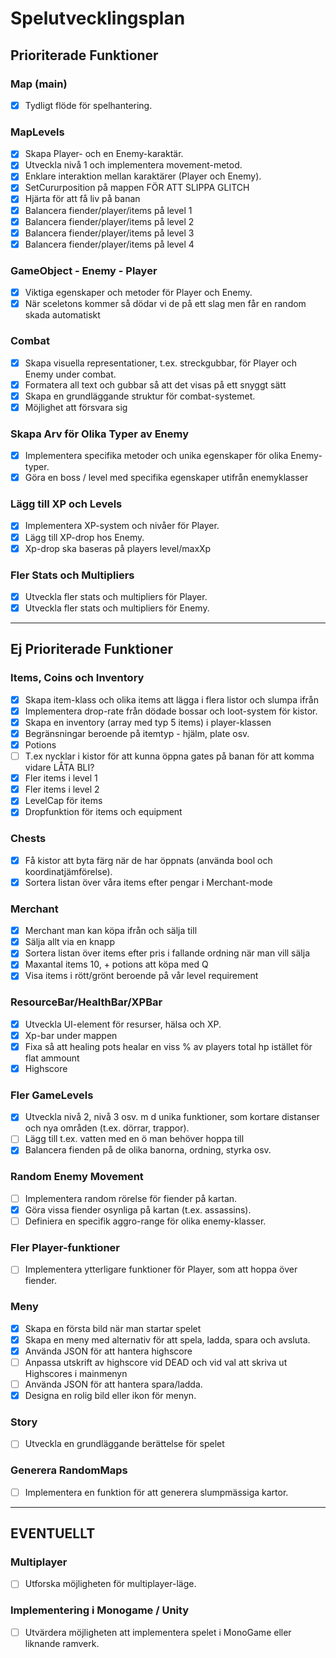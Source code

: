# Spelutvecklingsplan

## Prioriterade Funktioner

### Map (main)
- [x] Tydligt flöde för spelhantering.

### MapLevels
- [x] Skapa Player- och en Enemy-karaktär.
- [x] Utveckla nivå 1 och implementera movement-metod.
- [x] Enklare interaktion mellan karaktärer (Player och Enemy).
- [x] SetCururposition på mappen FÖR ATT SLIPPA GLITCH
- [x] Hjärta för att få liv på banan
- [x] Balancera fiender/player/items på level 1
- [x] Balancera fiender/player/items på level 2
- [x] Balancera fiender/player/items på level 3
- [x] Balancera fiender/player/items på level 4

### GameObject - Enemy - Player
- [x] Viktiga egenskaper och metoder för Player och Enemy.
- [x] När sceletons kommer så dödar vi de på ett slag men får en random skada automatiskt

### Combat
- [x] Skapa visuella representationer, t.ex. streckgubbar, för Player och Enemy under combat.
- [x] Formatera all text och gubbar så att det visas på ett snyggt sätt
- [x] Skapa en grundläggande struktur för combat-systemet.
- [x] Möjlighet att försvara sig

### Skapa Arv för Olika Typer av Enemy
- [x] Implementera specifika metoder och unika egenskaper för olika Enemy-typer.
- [x] Göra en boss / level med specifika egenskaper utifrån enemyklasser
  
### Lägg till XP och Levels
- [x] Implementera XP-system och nivåer för Player.
- [x] Lägg till XP-drop hos Enemy.
- [x] Xp-drop ska baseras på players level/maxXp

### Fler Stats och Multipliers
- [x] Utveckla fler stats och multipliers för Player.
- [x] Utveckla fler stats och multipliers för Enemy.

---

## Ej Prioriterade Funktioner

### Items, Coins och Inventory
- [x] Skapa item-klass och olika items att lägga i flera listor och slumpa ifrån
- [x] Implementera drop-rate från dödade bossar och loot-system för kistor.
- [x] Skapa en inventory (array med typ 5 items) i player-klassen
- [x] Begränsningar beroende på itemtyp - hjälm, plate osv.
- [x] Potions
- [ ] T.ex nycklar i kistor för att kunna öppna gates på banan för att komma vidare LÅTA BLI?
- [x] Fler items i level 1
- [x] Fler items i level 2
- [x] LevelCap för items
- [x] Dropfunktion för items och equipment

### Chests
- [x] Få kistor att byta färg när de har öppnats (använda bool och koordinatjämförelse).
- [x] Sortera listan över våra items efter pengar i Merchant-mode

### Merchant
- [x] Merchant man kan köpa ifrån och sälja till
- [x] Sälja allt via en knapp
- [x] Sortera listan över items efter pris i fallande ordning när man vill sälja
- [x] Maxantal items 10, + potions att köpa med Q
- [x] Visa items i rött/grönt beroende på vår level requirement

### ResourceBar/HealthBar/XPBar
- [x] Utveckla UI-element för resurser, hälsa och XP.
- [x] Xp-bar under mappen
- [x] Fixa så att healing pots healar en viss % av players total hp istället för flat ammount
- [x] Highscore

### Fler GameLevels
- [x] Utveckla nivå 2, nivå 3 osv. m d unika funktioner, som kortare distanser och nya områden (t.ex. dörrar, trappor).
- [ ] Lägg till t.ex. vatten med en ö man behöver hoppa till
- [x] Balancera fienden på de olika banorna, ordning, styrka osv.

### Random Enemy Movement
- [ ] Implementera random rörelse för fiender på kartan.
- [x] Göra vissa fiender osynliga på kartan (t.ex. assassins).
- [ ] Definiera en specifik aggro-range för olika enemy-klasser.               

### Fler Player-funktioner
- [ ] Implementera ytterligare funktioner för Player, som att hoppa över fiender.

### Meny
- [x] Skapa en första bild när man startar spelet
- [x] Skapa en meny med alternativ för att spela, ladda, spara och avsluta.
- [x] Använda JSON för att hantera highscore
- [ ] Anpassa utskrift av highscore vid DEAD och vid val att skriva ut Highscores i mainmenyn
- [ ] Använda JSON för att hantera spara/ladda.
- [x] Designa en rolig bild eller ikon för menyn.

### Story
- [ ] Utveckla en grundläggande berättelse för spelet

### Generera RandomMaps
- [ ] Implementera en funktion för att generera slumpmässiga kartor. 

---

## EVENTUELLT

### Multiplayer
- [ ] Utforska möjligheten för multiplayer-läge.

### Implementering i Monogame / Unity
- [ ] Utvärdera möjligheten att implementera spelet i MonoGame eller liknande ramverk.
